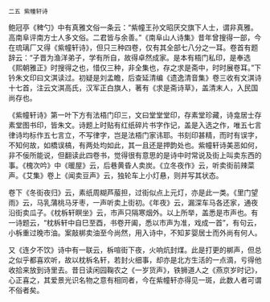     二五 紫幢轩诗 

   鲍冠亭《稗勺》中有真雅文俗一条云：“紫幢王孙文昭厌交旗下人士，谓非真雅。高南阜评南方士人多文俗。二君皆与余善。”《南阜山人诗集》昔年曾搜得一部，今在琉璃厂又得《紫幢轩诗》，但只三种四卷，仅有其全部七八分之一耳。卷首有题辞云：“子晋为渔洋弟子，学有所自，故得卓然成家。是本有梧门私印，是奉选《熙朝雅正》时搜得之也，惜仅三种，非全集也，存之求是斋中，时时展卷耳。”下钤朱文印曰文淇读过。初疑是刘孟瞻，后查延清编《遗逸清音集》卷三收有文淇诗十七首，注云文淇高氏，汉军正白旗人，著有《求是斋诗草》，盖清末人，入民国尚存也。

   《紫幢轩诗》第一叶下方有法梧门印三，文曰堂堂堂印，存素堂珍藏，诗龛居士存素堂图书印，皆朱文。诗题上时贴有红纸碎片书字作记，盖是入选之作，唯五七言律诗均标作五七言立，不写律字，岂是法梧门家讳耶。书刻印甚精，而时有误字，不知何故，如橋误槁，有两处均如此，其一且还是押韵处也。紫幢轩诗美恶如何，非不佞所能说，但翻读此四卷书，觉得很有意思的是诗中时常说及街上叫卖东西的事。《槐次吟》中《暖屋》云，后巷黄昏人卖炭。《立冬夜作》云，听卖街前辣菜声。《艾集》卷上《闻卖豆声》云，独轮车上小灯悬，则并写其状态。

   卷下《冬街夜归》云，素纸周糊芦菔担，过街似点上元灯，亦是此一类。《里门望雨》云，马乳蒲桃马牙枣，一声听卖上街初。《年夜》云，漏深车马各还家，通夜沿街卖瓜子。《枕柝轩瞑坐》云，市声只隔寒烟外。以上所举，盖悉是市声也。有一诗题云，“枕柝轩中自巳至酉，书卷开阖，悉以市声为准，戏成一首”，有句云，小柝重过晚市油。案敲梆卖油至今尚然，用入诗中，不知芗婴居士而外尚有何人。

   又《连夕不饮》诗中有一联云，柝喧街下夜，火响炕封煤。此是打更的梆声，但总之似乎都喜欢听，故以枕柝名轩，若封火细事，却亦是北方生活的一点滴，亏得他收拾来放到诗里去。昔日读闲园鞠农之《一岁货声》，铁狮道人之《燕京岁时记》，心正喜之，其爱景光识名物之意有相同者，今在紫幢轩亦得见一斑，此数人者可谓不俗者矣。

